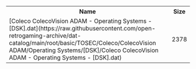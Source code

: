 <table>
<tr><th>Name</th><th>Size</th></tr>
<tr><td>
[Coleco ColecoVision ADAM - Operating Systems - [DSK].dat](https://raw.githubusercontent.com/open-retrogaming-archive/dat-catalog/main/root/basic/TOSEC/Coleco/ColecoVision ADAM/Operating Systems/[DSK]/Coleco ColecoVision ADAM - Operating Systems - [DSK].dat)
</td><td>2378</td></tr>
</table>
